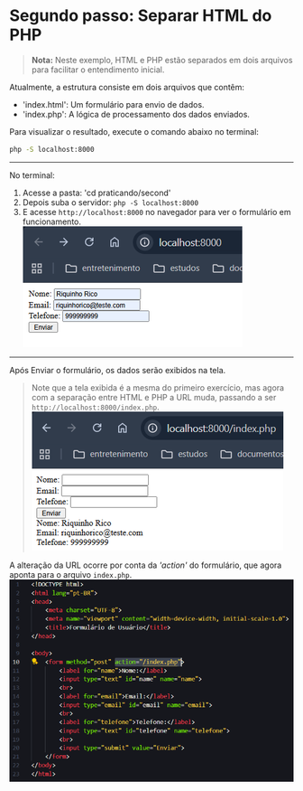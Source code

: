 # Segundo passo: Separar HTML do PHP

> **Nota:** Neste exemplo, HTML e PHP estão separados em dois arquivos para facilitar o entendimento inicial.  

Atualmente, a estrutura consiste em dois arquivos que contêm:
- 'index.html': Um formulário para envio de dados.
- 'index.php': A lógica de processamento dos dados enviados.

Para visualizar o resultado, execute o comando abaixo no terminal:

```bash
php -S localhost:8000
```

---
No terminal:
1. Acesse a pasta: 'cd praticando/second'
2. Depois suba o servidor: `php -S localhost:8000` 
3. E acesse `http://localhost:8000` no navegador para ver o formulário em funcionamento.
![Formulário de Usuário](../img/secund_form_practicing1.png)

---
Após Enviar o formulário, os dados serão exibidos na tela.
> Note que a tela exibida é a mesma do primeiro exercício, mas agora com a separação entre HTML e PHP a URL muda, passando a ser `http://localhost:8000/index.php`.
![Formulário de Usuário](../img/secund_form_practicing2.png)

A alteração da URL ocorre por conta da *'action'* do formulário, que agora aponta para o arquivo `index.php`.
![Código formulário](../img/second_cod_html.png)
